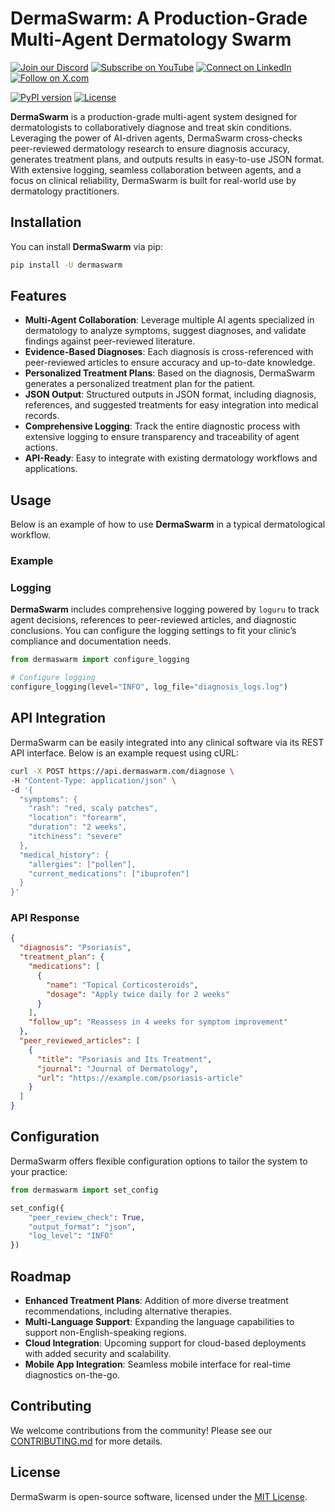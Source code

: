 # DermaSwarm: A Production-Grade Multi-Agent Dermatology Swarm

[![Join our Discord](https://img.shields.io/badge/Discord-Join%20our%20server-5865F2?style=for-the-badge&logo=discord&logoColor=white)](https://discord.gg/agora-999382051935506503) [![Subscribe on YouTube](https://img.shields.io/badge/YouTube-Subscribe-red?style=for-the-badge&logo=youtube&logoColor=white)](https://www.youtube.com/@kyegomez3242) [![Connect on LinkedIn](https://img.shields.io/badge/LinkedIn-Connect-blue?style=for-the-badge&logo=linkedin&logoColor=white)](https://www.linkedin.com/in/kye-g-38759a207/) [![Follow on X.com](https://img.shields.io/badge/X.com-Follow-1DA1F2?style=for-the-badge&logo=x&logoColor=white)](https://x.com/kyegomezb)


[![PyPI version](https://badge.fury.io/py/dermaswarm.svg)](https://badge.fury.io/py/dermaswarm)
[![License](https://img.shields.io/badge/license-MIT-blue.svg)](https://github.com/The-Swarm-Corporation/DermaSwarm/blob/main/LICENSE)


**DermaSwarm** is a production-grade multi-agent system designed for dermatologists to collaboratively diagnose and treat skin conditions. Leveraging the power of AI-driven agents, DermaSwarm cross-checks peer-reviewed dermatology research to ensure diagnosis accuracy, generates treatment plans, and outputs results in easy-to-use JSON format. With extensive logging, seamless collaboration between agents, and a focus on clinical reliability, DermaSwarm is built for real-world use by dermatology practitioners.

## Installation

You can install **DermaSwarm** via pip:

```bash
pip install -U dermaswarm
```

## Features

- **Multi-Agent Collaboration**: Leverage multiple AI agents specialized in dermatology to analyze symptoms, suggest diagnoses, and validate findings against peer-reviewed literature.
- **Evidence-Based Diagnoses**: Each diagnosis is cross-referenced with peer-reviewed articles to ensure accuracy and up-to-date knowledge.
- **Personalized Treatment Plans**: Based on the diagnosis, DermaSwarm generates a personalized treatment plan for the patient.
- **JSON Output**: Structured outputs in JSON format, including diagnosis, references, and suggested treatments for easy integration into medical records.
- **Comprehensive Logging**: Track the entire diagnostic process with extensive logging to ensure transparency and traceability of agent actions.
- **API-Ready**: Easy to integrate with existing dermatology workflows and applications.

## Usage

Below is an example of how to use **DermaSwarm** in a typical dermatological workflow.

### Example


### Logging

**DermaSwarm** includes comprehensive logging powered by `loguru` to track agent decisions, references to peer-reviewed articles, and diagnostic conclusions. You can configure the logging settings to fit your clinic’s compliance and documentation needs.

```python
from dermaswarm import configure_logging

# Configure logging
configure_logging(level="INFO", log_file="diagnosis_logs.log")
```

## API Integration

DermaSwarm can be easily integrated into any clinical software via its REST API interface. Below is an example request using cURL:

```bash
curl -X POST https://api.dermaswarm.com/diagnose \
-H "Content-Type: application/json" \
-d '{
  "symptoms": {
    "rash": "red, scaly patches",
    "location": "forearm",
    "duration": "2 weeks",
    "itchiness": "severe"
  },
  "medical_history": {
    "allergies": ["pollen"],
    "current_medications": ["ibuprofen"]
  }
}'
```

### API Response

```json
{
  "diagnosis": "Psoriasis",
  "treatment_plan": {
    "medications": [
      {
        "name": "Topical Corticosteroids",
        "dosage": "Apply twice daily for 2 weeks"
      }
    ],
    "follow_up": "Reassess in 4 weeks for symptom improvement"
  },
  "peer_reviewed_articles": [
    {
      "title": "Psoriasis and Its Treatment",
      "journal": "Journal of Dermatology",
      "url": "https://example.com/psoriasis-article"
    }
  ]
}
```

## Configuration

DermaSwarm offers flexible configuration options to tailor the system to your practice:

```python
from dermaswarm import set_config

set_config({
    "peer_review_check": True, 
    "output_format": "json", 
    "log_level": "INFO"
})
```

## Roadmap

- **Enhanced Treatment Plans**: Addition of more diverse treatment recommendations, including alternative therapies.
- **Multi-Language Support**: Expanding the language capabilities to support non-English-speaking regions.
- **Cloud Integration**: Upcoming support for cloud-based deployments with added security and scalability.
- **Mobile App Integration**: Seamless mobile interface for real-time diagnostics on-the-go.

## Contributing

We welcome contributions from the community! Please see our [CONTRIBUTING.md](https://github.com/The-Swarm-Corporation/DermaSwarm/blob/main/CONTRIBUTING.md) for more details.

## License

DermaSwarm is open-source software, licensed under the [MIT License](https://github.com/The-Swarm-Corporation/DermaSwarm/blob/main/LICENSE).
